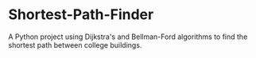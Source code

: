 # Shortest-Path-Finder
A Python project using Dijkstra's and Bellman-Ford algorithms to find the shortest path between college buildings.
